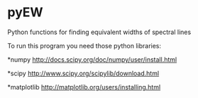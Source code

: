 # pyEW
Python functions for finding equivalent widths of spectral lines

To run this program you need those python libraries:

*numpy
http://docs.scipy.org/doc/numpy/user/install.html

*scipy 
http://www.scipy.org/scipylib/download.html

*matplotlib
http://matplotlib.org/users/installing.html